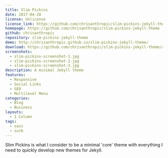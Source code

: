 ```yaml
---
title: Slim Pickins
date: 2017-04-28
license: Unlicense
license_link: https://github.com/chrisanthropic/slim-pickins-jekyll-theme/blob/master/LICENSE
homepage: https://github.com/chrisanthropic/slim-pickins-jekyll-theme
github: chrisanthropic
repository: slim-pickins-jekyll-theme
demo: http://chrisanthropic.github.io/slim-pickins-jekyll-theme/
download: https://github.com/chrisanthropic/slim-pickins-jekyll-theme/archive/master.zip
screenshots:
  - slim-pickins-screenshot-1.jpg
  - slim-pickins-screenshot-2.jpg
  - slim-pickins-screenshot-3.jpg
description: A minimal Jekyll theme
features:
  - Responsive
  - Social Links
  - SEO
  - Multilevel Menu
categories:
  - Blog
  - Business
layouts:
  - 1 Column
tags:
  - sass
  - zurb
---
```


Slim Pickins is what I consider to be a minimal 'core' theme with everything I need to quickly develop new themes for Jekyll.
